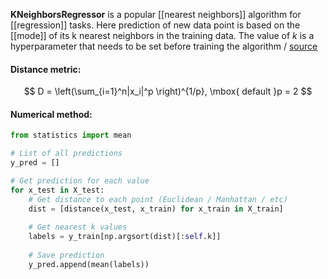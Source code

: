 **KNeighborsRegressor** is a popular [[nearest neighbors]] algorithm for [[regression]] tasks. Here prediction of new data point is based on the [[mode]] of its k nearest neighbors in the training data. The value of $k$ is a hyperparameter that needs to be set before training the algorithm / [source](https://github.com/Djacon/skmini/blob/main/skmini/neighbors/_neighbors.py#L16)

#### Distance metric:
$$
D = \left(\sum_{i=1}^n|x_i|^p \right)^{1/p}, \mbox{ default }p = 2
$$

#### Numerical method:

```python
from statistics import mean

# List of all predictions
y_pred = []

# Get prediction for each value
for x_test in X_test:
	# Get distance to each point (Euclidean / Manhattan / etc)
	dist = [distance(x_test, x_train) for x_train in X_train]
	
	# Get nearest k values
	labels = y_train[np.argsort(dist)[:self.k]]
	
	# Save prediction
	y_pred.append(mean(labels))
```